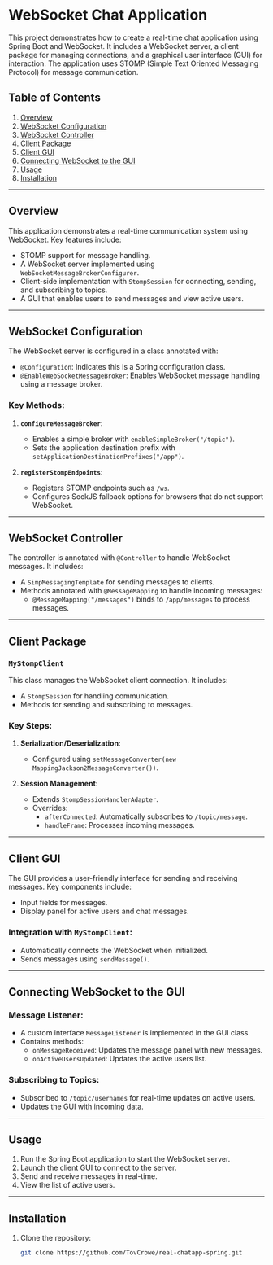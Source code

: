 # WebSocket Chat Application

This project demonstrates how to create a real-time chat application using Spring Boot and WebSocket. It includes a WebSocket server, a client package for managing connections, and a graphical user interface (GUI) for interaction. The application uses STOMP (Simple Text Oriented Messaging Protocol) for message communication.

## Table of Contents
1. [Overview](#overview)
2. [WebSocket Configuration](#websocket-configuration)
3. [WebSocket Controller](#websocket-controller)
4. [Client Package](#client-package)
5. [Client GUI](#client-gui)
6. [Connecting WebSocket to the GUI](#connecting-websocket-to-the-gui)
7. [Usage](#usage)
8. [Installation](#installation)

---

## Overview

This application demonstrates a real-time communication system using WebSocket. Key features include:

- STOMP support for message handling.
- A WebSocket server implemented using `WebSocketMessageBrokerConfigurer`.
- Client-side implementation with `StompSession` for connecting, sending, and subscribing to topics.
- A GUI that enables users to send messages and view active users.

---

## WebSocket Configuration

The WebSocket server is configured in a class annotated with:

- `@Configuration`: Indicates this is a Spring configuration class.
- `@EnableWebSocketMessageBroker`: Enables WebSocket message handling using a message broker.

### Key Methods:
1. **`configureMessageBroker`**:
   - Enables a simple broker with `enableSimpleBroker("/topic")`.
   - Sets the application destination prefix with `setApplicationDestinationPrefixes("/app")`.

2. **`registerStompEndpoints`**:
   - Registers STOMP endpoints such as `/ws`.
   - Configures SockJS fallback options for browsers that do not support WebSocket.

---

## WebSocket Controller

The controller is annotated with `@Controller` to handle WebSocket messages. It includes:

- A `SimpMessagingTemplate` for sending messages to clients.
- Methods annotated with `@MessageMapping` to handle incoming messages:
  - `@MessageMapping("/messages")` binds to `/app/messages` to process messages.

---

## Client Package

### `MyStompClient`

This class manages the WebSocket client connection. It includes:

- A `StompSession` for handling communication.
- Methods for sending and subscribing to messages.

### Key Steps:
1. **Serialization/Deserialization**:
   - Configured using `setMessageConverter(new MappingJackson2MessageConverter())`.

2. **Session Management**:
   - Extends `StompSessionHandlerAdapter`.
   - Overrides:
     - `afterConnected`: Automatically subscribes to `/topic/message`.
     - `handleFrame`: Processes incoming messages.

---

## Client GUI

The GUI provides a user-friendly interface for sending and receiving messages. Key components include:

- Input fields for messages.
- Display panel for active users and chat messages.

### Integration with `MyStompClient`:
- Automatically connects the WebSocket when initialized.
- Sends messages using `sendMessage()`.

---

## Connecting WebSocket to the GUI

### Message Listener:
- A custom interface `MessageListener` is implemented in the GUI class.
- Contains methods:
  - `onMessageReceived`: Updates the message panel with new messages.
  - `onActiveUsersUpdated`: Updates the active users list.

### Subscribing to Topics:
- Subscribed to `/topic/usernames` for real-time updates on active users.
- Updates the GUI with incoming data.

---

## Usage

1. Run the Spring Boot application to start the WebSocket server.
2. Launch the client GUI to connect to the server.
3. Send and receive messages in real-time.
4. View the list of active users.

---

## Installation

1. Clone the repository:
   ```bash
   git clone https://github.com/TovCrowe/real-chatapp-spring.git